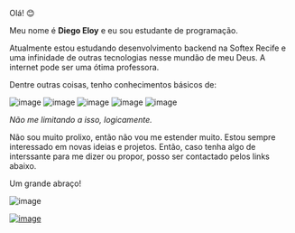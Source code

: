 Olá! 😊

Meu nome é **Diego Eloy** e eu sou estudante de programação. 

Atualmente estou estudando desenvolvimento backend na Softex Recife e uma infinidade de outras tecnologias nesse mundão de meu Deus. A internet pode ser uma ótima professora.


Dentre outras coisas, tenho conhecimentos básicos de:

![image](https://user-images.githubusercontent.com/89320699/206042741-76bf1981-6eaa-4e37-b7dd-eff9b1aaf657.png)
![image](https://user-images.githubusercontent.com/89320699/206042975-cd69dbf3-90fe-4d63-a869-c124a8f14463.png)
![image](https://user-images.githubusercontent.com/89320699/206043011-c2a37dc9-3c56-41bd-869e-d479cb26b5fa.png)
![image](https://user-images.githubusercontent.com/89320699/206043072-0596c880-526e-4fcd-94ca-553ab02735d2.png)
![image](https://user-images.githubusercontent.com/89320699/206045850-ec49bb61-3acb-4674-abac-774bfa45eb7f.png)


*Não me limitando a isso, logicamente.*

Não sou muito prolixo, então não vou me estender muito. Estou sempre interessado em novas ideias e projetos. Então, caso tenha algo de interssante para me dizer ou propor, posso ser contactado pelos links abaixo. 

Um grande abraço!

![image](https://user-images.githubusercontent.com/89320699/206045104-de558625-08f2-43fc-817a-4b55c2e58d5f.png)


[![image](https://user-images.githubusercontent.com/89320699/206038786-994df79e-ca2a-43be-bbfd-7e50a9709e02.png)](https://www.linkedin.com/in/diegoeloy)

